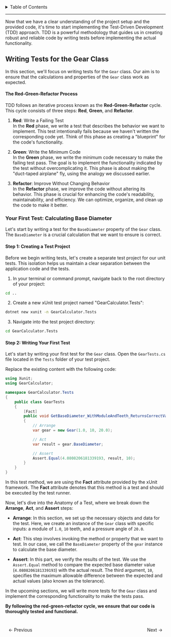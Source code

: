 <details markdown="block">
   <summary>Table of Contents</summary>
   

1. [Introduction to Test-Driven Development (TDD) in .NET](https://bitquip.github.io/.NET-TDD/introducing)
   - Welcome!
   - Strap in, and off you go!


2. [Why Test-Driven Development?](https://bitquip.github.io/.NET-TDD/why)
   - The Red-Green-Refactor Process
   - Red
   - Green
   - Refactor

  
3. [Getting Started](https://bitquip.github.io/.NET-TDD/started)
   - Prerequisites
   - Setting Up
   - Understanding the setup
  

4. [Writing Tests for the Gear Class](https://bitquip.github.io/.NET-TDD/first)
   - Your First Test: Calculating Base Diameter
     
   - Writing More Tests for the Gear Class
   - Evolving Code Through Test-Driven Refactorings


5. [Adding More Tests](https://bitquip.github.io/.NET-TDD/another)
   - Testing Pitch Calculation
   - Implementing the Gear Class Functionality
   - The Red-Green-Refactor Cycle Continues!

  
6. [Enhancing the Gear Class](https://bitquip.github.io/.NET-TDD/more)
   - Testing Pitch Diameter Calculation
   - Implementing More Gear Class Functionality
   - Nice work!

  
7. [Evolving Code Through Test-Driven Refactorings](https://bitquip.github.io/.NET-TDD/refactoring)
   - Testing New Functionality: Gear Ratio
   - Test-Driven Refactoring


8. [Ensuring Code Quality with Test Coverage](https://bitquip.github.io/.NET-TDD/coverage)
   - Understanding Test Coverage
   - Interpreting the Coverage Report
   - Embracing Test-Driven Development and Test Coverage


9. [Mastering Unit Testing with Test Doubles](https://bitquip.github.io/.NET-TDD/mocks)
   - Introducing Test Doubles
   - Step 14: Using Test Doubles
   - Writing Tests with Mocks
   - Step 15: Writing Tests with Mocks
   - Implementing Code with Mocked Dependencies
   - Step 16: Implementing Code with Mocked Dependencies
   - Embracing Isolation with Test Doubles


10. [Efficient Testing with Parameterized Tests](https://bitquip.github.io/.NET-TDD/parameterized)
   - Introducing Parameterized Tests
   - Step 17: Writing Parameterized Tests
   - Achieving Comprehensive Testing with Efficiency


11. [Organizing Tests with Test Suites](https://bitquip.github.io/.NET-TDD/organization)
   - Introducing Test Suites
   - Step 18: Organizing Tests into Suites


12. [Applying TDD Best Practices](https://bitquip.github.io/.NET-TDD/bestpractices)
   - Real-World TDD: Best Practices and Considerations
   - Step 19: Real-World TDD Best Practices


13. [Conclusion: Your Journey in Test-Driven Development](https://bitquip.github.io/.NET-TDD/conclusion)
    - Congratulations on your hard work!
    - Key Takeaways
    - Continuing your excellence


</details>

---

Now that we have a clear understanding of the project setup and the provided code, it's time to start implementing the Test-Driven Development (TDD) approach. TDD is a powerful methodology that guides us in creating robust and reliable code by writing tests before implementing the actual functionality.

## Writing Tests for the Gear Class

In this section, we'll focus on writing tests for the `Gear` class. Our aim is to ensure that the calculations and properties of the `Gear` class work as expected.

#### The Red-Green-Refactor Process

TDD follows an iterative process known as the **Red-Green-Refactor** cycle. This cycle consists of three steps: **Red**, **Green**, and **Refactor**.

1. **Red**: Write a Failing Test  
   In the **Red** phase, we write a test that describes the behavior we want to implement. This test intentionally fails because we haven't written the corresponding code yet. Think of this phase as creating a "blueprint" for the code's functionality.

2. **Green**: Write the Minimum Code  
   In the **Green** phase, we write the minimum code necessary to make the failing test pass. The goal is to implement the functionality indicated by the test without overcomplicating it. This phase is about making the "duct-taped airplane" fly, using the analogy we discussed earlier.

3. **Refactor**: Improve Without Changing Behavior  
   In the **Refactor** phase, we improve the code without altering its behavior. This phase is crucial for enhancing the code's readability, maintainability, and efficiency. We can optimize, organize, and clean up the code to make it better.

### Your First Test: Calculating Base Diameter

Let's start by writing a test for the `BaseDiameter` property of the `Gear` class. The `BaseDiameter` is a crucial calculation that we want to ensure is correct.

#### Step 1: Creating a Test Project

Before we begin writing tests, let's create a separate test project for our unit tests. This isolation helps us maintain a clear separation between the application code and the tests.

1. In your terminal or command prompt, navigate back to the root directory of your project:

```bash
cd ..
```

2. Create a new xUnit test project named "GearCalculator.Tests":

```bash
dotnet new xunit -n GearCalculator.Tests
```

3. Navigate into the test project directory:

```bash
cd GearCalculator.Tests
```

#### Step 2: Writing Your First Test

Let's start by writing your first test for the `Gear` class. Open the `GearTests.cs` file located in the `Tests` folder of your test project.

Replace the existing content with the following code:

```csharp
using Xunit;
using GearCalculator;

namespace GearCalculator.Tests
{
    public class GearTests
    {
        [Fact]
        public void GetBaseDiameter_WithModuleAndTeeth_ReturnsCorrectValue()
        {
            // Arrange
            var gear = new Gear(1.0, 10, 20.0);

            // Act
            var result = gear.BaseDiameter;

            // Assert
            Assert.Equal(4.0808206181339193, result, 10);
        }
    }
}
```

In this test method, we are using the **Fact** attribute provided by the xUnit framework.
The **Fact** attribute denotes that this method is a test and should be executed by the test runner.

Now, let's dive into the Anatomy of a Test, where we break down the **Arrange**, **Act**, and **Assert** steps:

- **Arrange**: In this section, we set up the necessary objects and data for the test. Here, we create an instance of the `Gear` class with specific inputs: a module of `1.0`, `10` teeth, and a pressure angle of `20.0`.

- **Act**: This step involves invoking the method or property that we want to test. In our case, we call the `BaseDiameter` property of the `gear` instance to calculate the base diameter.

- **Assert**: In this part, we verify the results of the test. We use the `Assert.Equal` method to compare the expected base diameter value (`4.0808206181339193`) with the actual result. The third argument, `10`, specifies the maximum allowable difference between the expected and actual values (also known as the tolerance).

In the upcoming sections, we will write more tests for the `Gear` class and implement the corresponding functionality to make the tests pass.

**By following the red-green-refactor cycle, we ensure that our code is thoroughly tested and functional.**

<br>

<div style="display: flex; justify-content: space-between; align-items: center;">
    <a href="https://bitquip.github.io/.NET-TDD/started" style="margin: 10px; text-decoration: none;">← Previous</a>
    <span style="margin: 10px;"></span>
    <a href="https://bitquip.github.io/.NET-TDD/another" style="margin: 10px; text-decoration: none;">Next →</a>
</div>
